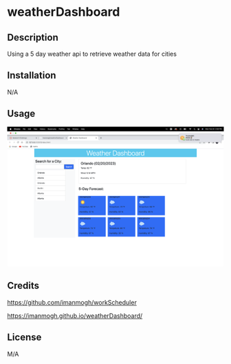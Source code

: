 # weatherDashboard

## Description
Using a 5 day weather api to retrieve weather data for cities

## Installation
N/A

## Usage
![Alt text](Img/Screenshot-1.png)

## Credits
https://github.com/imanmogh/workScheduler

https://imanmogh.github.io/weatherDashboard/

## License
M/A
